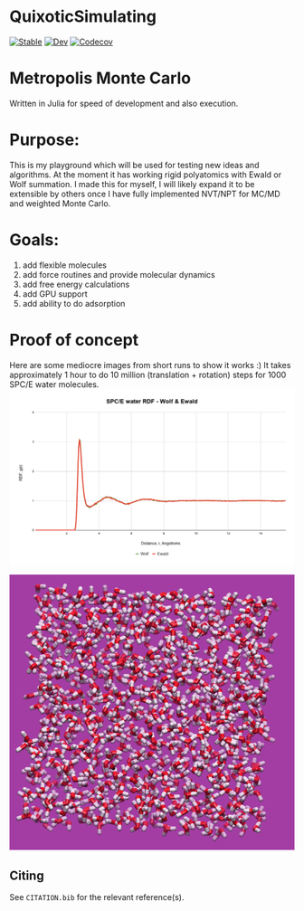 # QuixoticSimulating

[![Stable](https://img.shields.io/badge/docs-stable-blue.svg)](https://BradenDKelly.github.io/QuixoticSimulating/stable)
[![Dev](https://img.shields.io/badge/docs-dev-blue.svg)](https://BradenDKelly.github.io/QuixoticSimulating/dev)
[![Codecov](https://codecov.io/gh/BradenDKelly/QuixoticSimulating/branch/master/graph/badge.svg)](https://codecov.io/gh/BradenDKelly/QuixoticSimulating)

# Metropolis Monte Carlo

Written in Julia for speed of development and also execution.

# Purpose:
This is my playground which will be used for testing new ideas and algorithms. At the moment it has working rigid polyatomics with Ewald or Wolf summation. I made this for myself, I will likely expand it to be extensible by others once I have fully implemented NVT/NPT for MC/MD and weighted Monte Carlo.

# Goals:
  1) add flexible molecules
  2) add force routines and provide molecular dynamics
  3) add free energy calculations
  4) add GPU support
  5) add ability to do adsorption

  # Proof of concept
  Here are some mediocre images from short runs to show it works :) It takes approximately 1 hour to do 10 million (translation + rotation) steps for 1000 SPC/E water molecules.
![](docs/images/SPCE_W_E_.png)

![](docs/images/spce_box.png)


## Citing

See `CITATION.bib` for the relevant reference(s).
